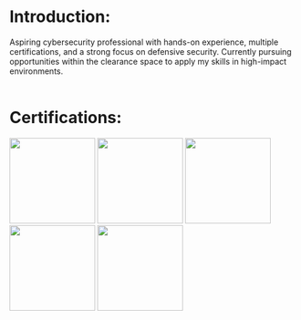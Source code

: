 <h1><bold>Introduction:</bold></h1>
Aspiring cybersecurity professional with hands-on experience, multiple certifications, and a strong focus on defensive security. Currently pursuing opportunities within the clearance space to apply my skills in high-impact environments.

<br>
<br>

<h1><bold>Certifications:</bold></h1>




  <img src="https://github.com/user-attachments/assets/0c6e0303-13e8-43c8-ae5d-2af777fa1000" width="150" height="150">
    <img src="https://github.com/user-attachments/assets/d84a6ee5-a110-4016-9c5e-72d67cc6f0a5" width="150" height="150">
<img src="https://github.com/user-attachments/assets/f7e1a97a-806d-4eeb-a76b-04f902fb159f" width="150" height="150">
  <img src="https://github.com/user-attachments/assets/0acf615d-6b9f-4d3d-90a3-f40fe97289e3" width="150" height="150">
  <img src="https://github.com/user-attachments/assets/1cea04e8-b04f-483b-90d7-e5ebbb18f29b" width="150" height="150">






